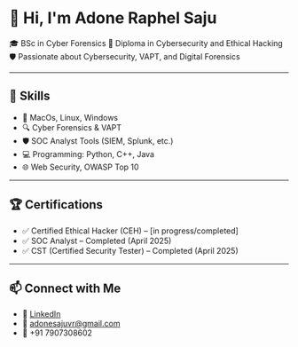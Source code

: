 # 👋 Hi, I'm Adone Raphel Saju

🎓 BSc in Cyber Forensics 
📜 Diploma in Cybersecurity and Ethical Hacking
🛡️ Passionate about Cybersecurity, VAPT, and Digital Forensics

---

## 🚀 Skills

- 🐧 MacOs, Linux, Windows
- 🔍 Cyber Forensics & VAPT
- 🛡️ SOC Analyst Tools (SIEM, Splunk, etc.)
- 💻 Programming: Python, C++, Java
- 🌐 Web Security, OWASP Top 10

---


## 🏆 Certifications

- ✅ Certified Ethical Hacker (CEH) – [in progress/completed]
- ✅ SOC Analyst – Completed (April 2025)
- ✅ CST (Certified Security Tester) – Completed (April 2025)

---

## 📫 Connect with Me

- 🔗 [LinkedIn](https://www.linkedin.com/in/adonesaju)
- 📧 adonesajuvr@gmail.com
- 📱 +91 7907308602

